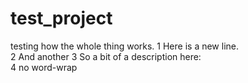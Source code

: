 # test_project
testing how the whole thing works. 
1 Here is a new line.  
2 And another
3 So a bit of a description here:  
4 no word-wrap  

